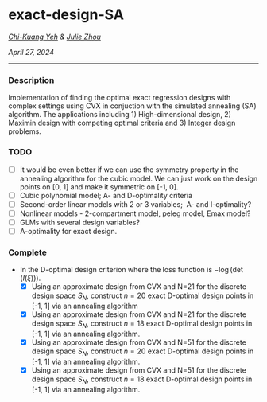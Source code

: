 # exact-design-SA

*[Chi-Kuang Yeh](https://chikuang.github.io/) & [Julie Zhou](https://www.uvic.ca/science/math-statistics/people/home/faculty/zhou_julie.php)*

*April 27, 2024*

---

### Description

Implementation of finding the optimal exact regression designs with complex settings using CVX in conjuction with the simulated annealing (SA) algorithm. The applications including 1) High-dimensional design, 2) Maximin design with competing optimal criteria and 3) Integer design problems.

### TODO
- [ ] It would be even better if we can use the symmetry property in the annealing algorithm for the cubic model. We can just work on the design points on [0, 1] and make it symmetric on [-1, 0].
- [ ] Cubic polynomial model; A- and D-optimality criteria
- [ ] Second-order linear models with 2 or 3 variables;  A- and I-optimality?
- [ ] Nonlinear models - 2-compartment model, peleg model, Emax model?
- [ ] GLMs with several design variables?
- [ ] A-optimality for exact design.

### Complete 
- In the D-optimal design criterion where the loss function is $-\log(\det(I(\xi)))$.
  - [x] Using an approximate design from CVX and N=21 for the discrete design space $S_N$, construct $n=20$ exact D-optimal design points in [-1, 1] via an annealing algorithm
  - [x] Using an approximate design from CVX and N=21 for the discrete design space $S_N$, construct $n=18$ exact D-optimal design points in [-1, 1] via an annealing algorithm.
  - [x] Using an approximate design from CVX and N=51 for the discrete design space $S_N$, construct $n=20$ exact D-optimal design points in [-1, 1] via an annealing algorithm.
  - [x] Using an approximate design from CVX and N=51 for the discrete design space $S_N$, construct $n=18$ exact D-optimal design points in [-1, 1] via an annealing algorithm.
